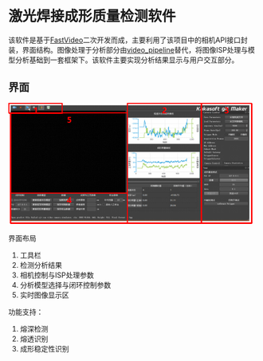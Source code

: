 # 激光焊接成形质量检测软件

该软件是基于[FastVideo](https://github.com/hao-ai-lab/FastVideo)二次开发而成，主要利用了该项目中的相机API接口封装，界面结构。图像处理于分析部分由[video_pipeline](https://github.com/weinaike/video_pipeline)替代，将图像ISP处理与模型分析基础到一套框架下。该软件主要实现分析结果显示与用户交互部分。

## 界面

[![本地图像](./docs/gui.png)](gui.png)

界面布局

1. 工具栏
2. 检测分析结果
3. 相机控制与ISP处理参数
4. 分析模型选择与闭环控制参数
5. 实时图像显示区

功能支持：

1. 熔深检测
2. 熔透识别
3. 成形稳定性识别

